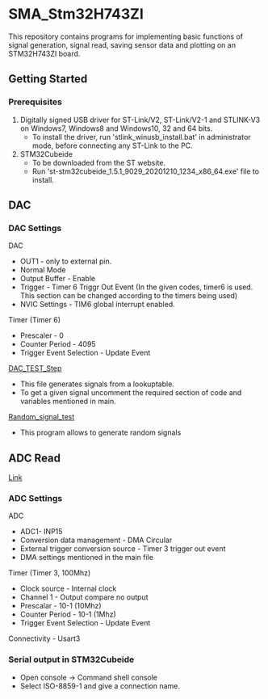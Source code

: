 # SMA_Stm32H743ZI

This repository contains programs for implementing basic functions of signal generation, signal read, saving sensor data and plotting on an STM32H743ZI board.

## Getting Started

### Prerequisites
1. Digitally signed USB driver for ST-Link/V2, ST-Link/V2-1 and STLINK-V3 on Windows7, Windows8 and Windows10, 32 and 64 bits.
   - To install the driver, run 'stlink_winusb_install.bat' in administrator mode, before connecting any ST-Link to the PC.
2. STM32Cubeide
   - To be downloaded from the ST website.
   - Run 'st-stm32cubeide_1.5.1_9029_20201210_1234_x86_64.exe' file to install.
   
## DAC 
### DAC Settings
DAC 
- OUT1 - only to external pin.
- Normal Mode
- Output Buffer - Enable
- Trigger - Timer 6 Triggr Out Event (In the given codes, timer6 is used. This section can be changed according to the timers being used)
- NVIC Settings - TIM6 global interrupt enabled.

Timer (Timer 6)
- Prescaler - 0
- Counter Period - 4095
- Trigger Event Selection - Update Event

[DAC_TEST_Step]() 
- This file generates signals from a lookuptable. 
- To get a given signal uncomment the required section of code and variables mentioned in main.

[Random_signal_test]()
- This program allows to generate random signals

## ADC Read
[Link](https://drive.google.com/drive/folders/1jR2dddmhVlRCe3YemqBflgYDhnIt6Tlr?usp=sharing)
### ADC Settings
ADC
- ADC1- INP15
- Conversion data management - DMA Circular
- External trigger conversion source - Timer 3 trigger out event
- DMA settings mentioned in the main file

Timer (Timer 3, 100Mhz)
- Clock source - Internal clock
- Channel 1 - Output compare no output
- Prescalar - 10-1 (10Mhz)
- Counter Period - 10-1 (1Mhz)
- Trigger Event Selection - Update Event

Connectivity - Usart3 

### Serial output in STM32Cubeide
- Open console -> Command shell console 
- Select ISO-8859-1 and give a connection name.
